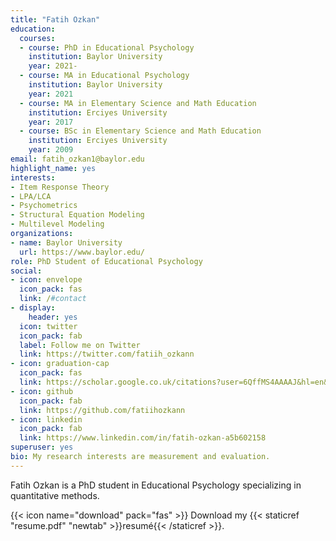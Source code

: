 ```yaml
---
title: "Fatih Ozkan"
education:
  courses:
  - course: PhD in Educational Psychology
    institution: Baylor University
    year: 2021-
  - course: MA in Educational Psychology
    institution: Baylor University
    year: 2021
  - course: MA in Elementary Science and Math Education
    institution: Erciyes University
    year: 2017
  - course: BSc in Elementary Science and Math Education
    institution: Erciyes University
    year: 2009
email: fatih_ozkan1@baylor.edu
highlight_name: yes
interests:
- Item Response Theory
- LPA/LCA
- Psychometrics
- Structural Equation Modeling
- Multilevel Modeling
organizations:
- name: Baylor University
  url: https://www.baylor.edu/
role: PhD Student of Educational Psychology
social:
- icon: envelope
  icon_pack: fas
  link: /#contact
- display:
    header: yes
  icon: twitter
  icon_pack: fab
  label: Follow me on Twitter
  link: https://twitter.com/fatiih_ozkann
- icon: graduation-cap
  icon_pack: fas
  link: https://scholar.google.co.uk/citations?user=6QffMS4AAAAJ&hl=en&authuser=1
- icon: github
  icon_pack: fab
  link: https://github.com/fatiihozkann
- icon: linkedin
  icon_pack: fab
  link: https://www.linkedin.com/in/fatih-ozkan-a5b602158
superuser: yes
bio: My research interests are measurement and evaluation.
---
```


Fatih Ozkan is a PhD student in Educational Psychology specializing in quantitative methods.

{{< icon name="download" pack="fas" >}} Download my {{< staticref "resume.pdf" "newtab" >}}resumé{{< /staticref >}}.

